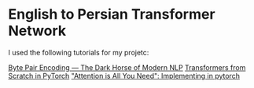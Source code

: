 # English to Persian Transformer Network

I used the following tutorials for my projetc:

[Byte Pair Encoding — The Dark Horse of Modern NLP](https://towardsdatascience.com/byte-pair-encoding-the-dark-horse-of-modern-nlp-eb36c7df4f10)
[Transformers from Scratch in PyTorch](https://medium.com/the-dl/transformers-from-scratch-in-pytorch-8777e346ca51)
["Attention is All You Need": Implementing in pytorch](https://colab.research.google.com/github/bentrevett/pytorch-seq2seq/blob/master/6%20-%20Attention%20is%20All%20You%20Need.ipynb#scrollTo=f4-9p7VwnUKA)

